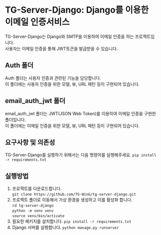# TG-Server-Django: Django를 이용한 이메일 인증서비스

TG-Server-Django는 Django와 SMTP을 이용하여 이메일 인증을 하는 프로젝트입니다.  
사용자는 이메일 인증을 통해 JWT토큰을 발급받을 수 있습니다.

## Auth 폴더

Auth 폴더는 사용자 인증과 관련된 기능을 담당합니다.   
이 폴더에는 사용자 인증을 위한 모델, 뷰, URL 패턴 등이 구현되어 있습니다.

## email_auth_jwt 폴더

email_auth_jwt 폴더는 JWT(JSON Web Token)를 이용하여 이메일 인증을 구현한 폴더입니다.  
이 폴더에는 이메일 인증을 위한 모델, 뷰, URL 패턴 등이 구현되어 있습니다.

## 요구사항 및 의존성

TG-Server-Django를 실행하기 위해서는 다음 명령어를 실행해주세요.
``` pip install -r requirements.txt ```

## 실행방법
1. 프로젝트를 다운로드합니다.  
   ``` git clone https://github.com/TG-WinG/tg-server-django.git ```  
2. 프로젝트 폴더로 이동해서 가상 환경을 생성하고 이를 활성화 합니다.  
   ```cd tg-server-django```  
   ```python -m venv venv```  
   ```source venv/bin/activate```  
3. 필요한 패키지를 설치합니다.
   ```pip install -r requirements.txt```
4. Django 서버를 실행합니다.
   ```python manage.py runserver``` 
